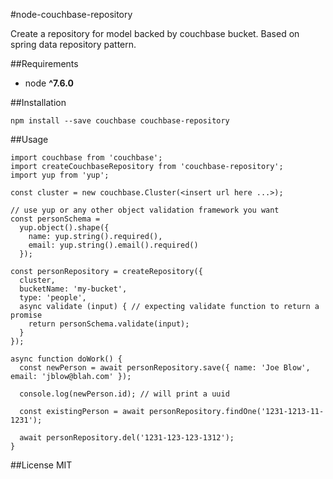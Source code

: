 #node-couchbase-repository

Create a repository for model backed by couchbase bucket. Based on spring data repository pattern.

##Requirements
* node __^7.6.0__

##Installation
```
npm install --save couchbase couchbase-repository
```

##Usage
```
import couchbase from 'couchbase';
import createCouchbaseRepository from 'couchbase-repository';
import yup from 'yup';

const cluster = new couchbase.Cluster(<insert url here ...>);

// use yup or any other object validation framework you want
const personSchema =
  yup.object().shape({
    name: yup.string().required(),
    email: yup.string().email().required()
  });

const personRepository = createRepository({
  cluster,
  bucketName: 'my-bucket',
  type: 'people',
  async validate (input) { // expecting validate function to return a promise
    return personSchema.validate(input);
  }
});

async function doWork() {
  const newPerson = await personRepository.save({ name: 'Joe Blow', email: 'jblow@blah.com' });

  console.log(newPerson.id); // will print a uuid

  const existingPerson = await personRepository.findOne('1231-1213-11-1231');

  await personRepository.del('1231-123-123-1312');
}

```

##License
MIT
